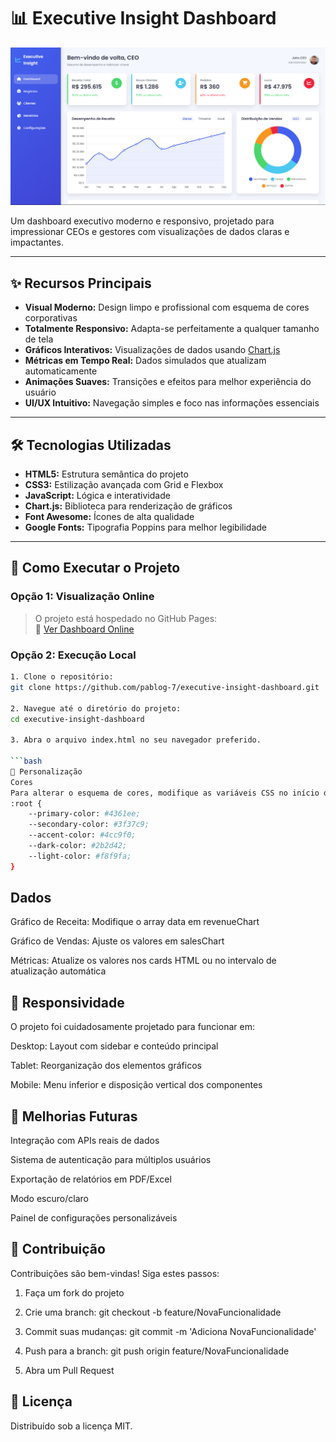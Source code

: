 # 📊 Executive Insight Dashboard

![Project Preview](./dashboard-preview.png) <!-- Substitua pelo caminho real da imagem -->

Um dashboard executivo moderno e responsivo, projetado para impressionar CEOs e gestores com visualizações de dados claras e impactantes.

---

## ✨ Recursos Principais

- **Visual Moderno:** Design limpo e profissional com esquema de cores corporativas  
- **Totalmente Responsivo:** Adapta-se perfeitamente a qualquer tamanho de tela  
- **Gráficos Interativos:** Visualizações de dados usando [Chart.js](https://www.chartjs.org/)  
- **Métricas em Tempo Real:** Dados simulados que atualizam automaticamente  
- **Animações Suaves:** Transições e efeitos para melhor experiência do usuário  
- **UI/UX Intuitivo:** Navegação simples e foco nas informações essenciais  

---

## 🛠 Tecnologias Utilizadas

- **HTML5:** Estrutura semântica do projeto  
- **CSS3:** Estilização avançada com Grid e Flexbox  
- **JavaScript:** Lógica e interatividade  
- **Chart.js:** Biblioteca para renderização de gráficos  
- **Font Awesome:** Ícones de alta qualidade  
- **Google Fonts:** Tipografia Poppins para melhor legibilidade  

---

## 🚀 Como Executar o Projeto

### Opção 1: Visualização Online

> O projeto está hospedado no GitHub Pages:  
> 🔗 [Ver Dashboard Online](https://pablog-7.github.io/executive-insight-dashboard/)

### Opção 2: Execução Local
```bash
1. Clone o repositório:
git clone https://github.com/pablog-7/executive-insight-dashboard.git

2. Navegue até o diretório do projeto:
cd executive-insight-dashboard

3. Abra o arquivo index.html no seu navegador preferido.

```bash
🎨 Personalização
Cores
Para alterar o esquema de cores, modifique as variáveis CSS no início do arquivo de estilo:
:root {
    --primary-color: #4361ee;
    --secondary-color: #3f37c9;
    --accent-color: #4cc9f0;
    --dark-color: #2b2d42;
    --light-color: #f8f9fa;
}
```
## Dados
Gráfico de Receita: Modifique o array data em revenueChart

Gráfico de Vendas: Ajuste os valores em salesChart

Métricas: Atualize os valores nos cards HTML ou no intervalo de atualização automática

## 📱 Responsividade
O projeto foi cuidadosamente projetado para funcionar em:

Desktop: Layout com sidebar e conteúdo principal

Tablet: Reorganização dos elementos gráficos

Mobile: Menu inferior e disposição vertical dos componentes

## 📌 Melhorias Futuras
Integração com APIs reais de dados

Sistema de autenticação para múltiplos usuários

Exportação de relatórios em PDF/Excel

Modo escuro/claro

Painel de configurações personalizáveis

## 🤝 Contribuição
Contribuições são bem-vindas! Siga estes passos:

1. Faça um fork do projeto

2. Crie uma branch:
git checkout -b feature/NovaFuncionalidade

3. Commit suas mudanças:
git commit -m 'Adiciona NovaFuncionalidade'

4. Push para a branch:
git push origin feature/NovaFuncionalidade

5. Abra um Pull Request

## 📄 Licença
Distribuído sob a licença MIT.
